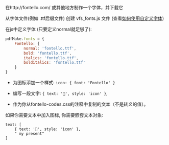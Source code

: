 在http://fontello.com/ 或其他地方制作一个字体，并下载它

从字体文件(例如 .ttf后缀文件) 创建 vfs_fonts.js 文件 (查看[如何使用自定义字体](Fonts/Custom-fonts/README))

在js中定义字体 (只要定义normal就足够了):

```javascript
pdfMake.fonts = {
    Fontello: {
        normal: 'fontello.ttf',
        bold: 'fontello.ttf',
        italics: 'fontello.ttf',
        bolditalics: 'fontello.ttf'
    }
}
```
- 为图标添加一个样式: ```icon: { font: 'Fontello' }```

- 编写一段文字: ```{ text: '', style: 'icon' }```,

- 作为你从fontello-codes.css的注释中复制的文本（不是转义的值）。

如果你需要文本中加入图标, 你需要嵌套文本对象:

    text: [
        { text: '', style: 'icon' },
        " my present"
    ]